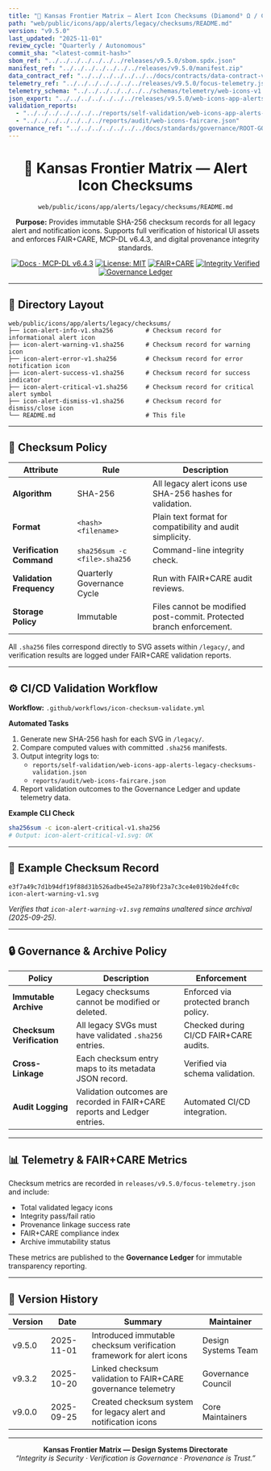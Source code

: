 ```yaml
---
title: "🔐 Kansas Frontier Matrix — Alert Icon Checksums (Diamond⁹ Ω / Crown∞Ω Ultimate Certified)"
path: "web/public/icons/app/alerts/legacy/checksums/README.md"
version: "v9.5.0"
last_updated: "2025-11-01"
review_cycle: "Quarterly / Autonomous"
commit_sha: "<latest-commit-hash>"
sbom_ref: "../../../../../../../releases/v9.5.0/sbom.spdx.json"
manifest_ref: "../../../../../../../releases/v9.5.0/manifest.zip"
data_contract_ref: "../../../../../../../docs/contracts/data-contract-v3.json"
telemetry_ref: "../../../../../../../releases/v9.5.0/focus-telemetry.json"
telemetry_schema: "../../../../../../../schemas/telemetry/web-icons-v1.json"
json_export: "../../../../../../../releases/v9.5.0/web-icons-app-alerts-legacy-checksums.meta.json"
validation_reports:
  - "../../../../../../../reports/self-validation/web-icons-app-alerts-legacy-checksums-validation.json"
  - "../../../../../../../reports/audit/web-icons-faircare.json"
governance_ref: "../../../../../../../docs/standards/governance/ROOT-GOVERNANCE.md"
---
```


<div align="center">

# 🔐 Kansas Frontier Matrix — **Alert Icon Checksums**
`web/public/icons/app/alerts/legacy/checksums/README.md`

**Purpose:** Provides immutable SHA-256 checksum records for all legacy alert and notification icons. Supports full verification of historical UI assets and enforces FAIR+CARE, MCP-DL v6.4.3, and digital provenance integrity standards.

[![Docs · MCP-DL v6.4.3](https://img.shields.io/badge/Docs-MCP--DL%20v6.4.3-blue)](../../../../../../../docs/standards/markdown_rules.md)
[![License: MIT](https://img.shields.io/badge/License-MIT-green)](../../../../../../../LICENSE)
[![FAIR+CARE](https://img.shields.io/badge/FAIR%2BCARE-Compliant-orange)](../../../../../../../docs/standards/governance/ROOT-GOVERNANCE.md)
[![Integrity Verified](https://img.shields.io/badge/Integrity-Verified-critical)](../../../../../../../reports/audit/web-icons-faircare.json)
[![Governance Ledger](https://img.shields.io/badge/Governance-Ledger-Active-purple)](../../../../../../../docs/standards/governance/LEDGER.md)

</div>

---

## 📁 Directory Layout

```
web/public/icons/app/alerts/legacy/checksums/
├── icon-alert-info-v1.sha256         # Checksum record for informational alert icon
├── icon-alert-warning-v1.sha256      # Checksum record for warning icon
├── icon-alert-error-v1.sha256        # Checksum record for error notification icon
├── icon-alert-success-v1.sha256      # Checksum record for success indicator
├── icon-alert-critical-v1.sha256     # Checksum record for critical alert symbol
├── icon-alert-dismiss-v1.sha256      # Checksum record for dismiss/close icon
└── README.md                         # This file
```

---

## 🧩 Checksum Policy

| Attribute | Rule | Description |
|------------|------|-------------|
| **Algorithm** | SHA-256 | All legacy alert icons use SHA-256 hashes for validation. |
| **Format** | `<hash>  <filename>` | Plain text format for compatibility and audit simplicity. |
| **Verification Command** | `sha256sum -c <file>.sha256` | Command-line integrity check. |
| **Validation Frequency** | Quarterly Governance Cycle | Run with FAIR+CARE audit reviews. |
| **Storage Policy** | Immutable | Files cannot be modified post-commit. Protected branch enforcement. |

All `.sha256` files correspond directly to SVG assets within `/legacy/`, and verification results are logged under FAIR+CARE validation reports.

---

## ⚙️ CI/CD Validation Workflow

**Workflow:** `.github/workflows/icon-checksum-validate.yml`

**Automated Tasks**
1. Generate new SHA-256 hash for each SVG in `/legacy/`.  
2. Compare computed values with committed `.sha256` manifests.  
3. Output integrity logs to:  
   - `reports/self-validation/web-icons-app-alerts-legacy-checksums-validation.json`  
   - `reports/audit/web-icons-faircare.json`  
4. Report validation outcomes to the Governance Ledger and update telemetry data.  

**Example CLI Check**
```bash
sha256sum -c icon-alert-critical-v1.sha256
# Output: icon-alert-critical-v1.svg: OK
```

---

## 🧾 Example Checksum Record

```text
e3f7a49c7d1b94df19f88d31b526adbe45e2a789bf23a7c3ce4e019b2de4fc0c  icon-alert-warning-v1.svg
```

*Verifies that `icon-alert-warning-v1.svg` remains unaltered since archival (2025-09-25).*

---

## 🔒 Governance & Archive Policy

| Policy | Description | Enforcement |
|--------|-------------|--------------|
| **Immutable Archive** | Legacy checksums cannot be modified or deleted. | Enforced via protected branch policy. |
| **Checksum Verification** | All legacy SVGs must have validated `.sha256` entries. | Checked during CI/CD FAIR+CARE audits. |
| **Cross-Linkage** | Each checksum entry maps to its metadata JSON record. | Verified via schema validation. |
| **Audit Logging** | Validation outcomes are recorded in FAIR+CARE reports and Ledger entries. | Automated CI/CD integration. |

---

## 📊 Telemetry & FAIR+CARE Metrics

Checksum metrics are recorded in `releases/v9.5.0/focus-telemetry.json` and include:
- Total validated legacy icons  
- Integrity pass/fail ratio  
- Provenance linkage success rate  
- FAIR+CARE compliance index  
- Archive immutability status  

These metrics are published to the **Governance Ledger** for immutable transparency reporting.

---

## 🧾 Version History

| Version | Date | Summary | Maintainer |
|----------|------|----------|-------------|
| v9.5.0 | 2025-11-01 | Introduced immutable checksum verification framework for alert icons | Design Systems Team |
| v9.3.2 | 2025-10-20 | Linked checksum validation to FAIR+CARE governance telemetry | Governance Council |
| v9.0.0 | 2025-09-25 | Created checksum system for legacy alert and notification icons | Core Maintainers |

---

<div align="center">

**Kansas Frontier Matrix — Design Systems Directorate**  
*“Integrity is Security · Verification is Governance · Provenance is Trust.”*

</div>

